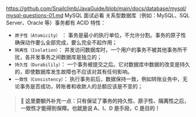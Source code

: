 https://github.com/Snailclimb/JavaGuide/blob/main/docs/database/mysql/mysql-questions-01.md
MySQL 面试必看
关系型数据库（例如：MySQL、SQL Server、Oracle 等）事务都有 ACID 特性：
- `原子性（Atomicity）` ： 事务是最小的执行单位，不允许分割。事务的原子性确保动作要么全部完成，要么完全不起作用；
- `隔离性（Isolation）`： 并发访问数据库时，一个用户的事务不被其他事务所干扰，各并发事务之间数据库是独立的；
- `持久性（Durabilily）`： 一个事务被提交之后。它对数据库中数据的改变是持久的，即使数据库发生故障也不应该对其有任何影响。
- `一致性（Consistency）`： 执行事务前后，数据保持一致，例如转账业务中，无论事务是否成功，转账者和收款人的总额应该是不变的；

> #### 🌈 这里要额外补充一点：只有保证了事务的持久性、原子性、隔离性之后，一致性才能得到保障。也就是说 A、I、D 是手段，C 是目的！

